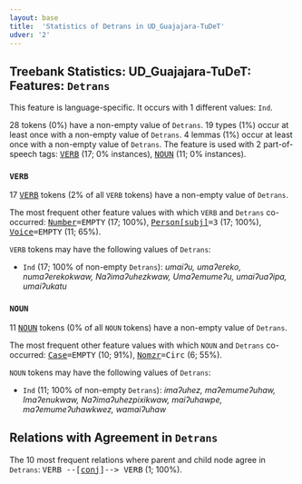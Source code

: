 ```yaml
---
layout: base
title:  'Statistics of Detrans in UD_Guajajara-TuDeT'
udver: '2'
---
```


## Treebank Statistics: UD_Guajajara-TuDeT: Features: `Detrans`

This feature is language-specific.
It occurs with 1 different values: `Ind`.

28 tokens (0%) have a non-empty value of `Detrans`.
19 types (1%) occur at least once with a non-empty value of `Detrans`.
4 lemmas (1%) occur at least once with a non-empty value of `Detrans`.
The feature is used with 2 part-of-speech tags: <tt><a href="gub_tudet-pos-VERB.html">VERB</a></tt> (17; 0% instances), <tt><a href="gub_tudet-pos-NOUN.html">NOUN</a></tt> (11; 0% instances).

### `VERB`

17 <tt><a href="gub_tudet-pos-VERB.html">VERB</a></tt> tokens (2% of all `VERB` tokens) have a non-empty value of `Detrans`.

The most frequent other feature values with which `VERB` and `Detrans` co-occurred: <tt><a href="gub_tudet-feat-Number.html">Number</a></tt><tt>=EMPTY</tt> (17; 100%), <tt><a href="gub_tudet-feat-Person-subj.html">Person[subj]</a></tt><tt>=3</tt> (17; 100%), <tt><a href="gub_tudet-feat-Voice.html">Voice</a></tt><tt>=EMPTY</tt> (11; 65%).

`VERB` tokens may have the following values of `Detrans`:

* `Ind` (17; 100% of non-empty `Detrans`): <em>umaiʔu, umaʔereko, numaʔerekokwaw, Naʔimaʔuhezkwaw, Umaʔemumeʔu, umaiʔuaʔipa, umaiʔukatu</em>

### `NOUN`

11 <tt><a href="gub_tudet-pos-NOUN.html">NOUN</a></tt> tokens (0% of all `NOUN` tokens) have a non-empty value of `Detrans`.

The most frequent other feature values with which `NOUN` and `Detrans` co-occurred: <tt><a href="gub_tudet-feat-Case.html">Case</a></tt><tt>=EMPTY</tt> (10; 91%), <tt><a href="gub_tudet-feat-Nomzr.html">Nomzr</a></tt><tt>=Circ</tt> (6; 55%).

`NOUN` tokens may have the following values of `Detrans`:

* `Ind` (11; 100% of non-empty `Detrans`): <em>imaʔuhez, maʔemumeʔuhaw, Imaʔenukwaw, Naʔimaʔuhezpixikwaw, maiʔuhawpe, maʔemumeʔuhawkwez, wamaiʔuhaw</em>

## Relations with Agreement in `Detrans`

The 10 most frequent relations where parent and child node agree in `Detrans`:
<tt>VERB --[<tt><a href="gub_tudet-dep-conj.html">conj</a></tt>]--> VERB</tt> (1; 100%).


